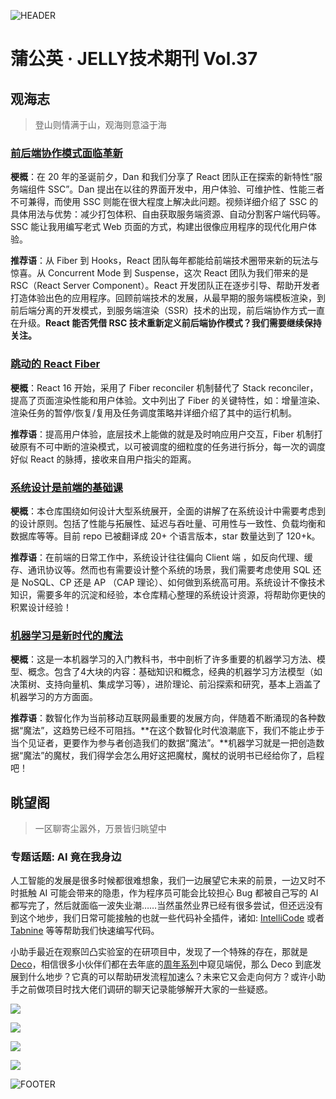 ![HEADER](https://img11.360buyimg.com/ling/jfs/t1/165227/14/10742/355517/60463f91E8b67ac16/c3806dcdd2a0c71e.jpg)

# 蒲公英 · JELLY技术期刊 Vol.37

## 观海志

> 登山则情满于山，观海则意溢于海

### [前后端协作模式面临革新](http://3.cn/101b-slzP)

**梗概**：在 20 年的圣诞前夕，Dan 和我们分享了 React 团队正在探索的新特性“服务端组件 SSC”。Dan 提出在以往的界面开发中，用户体验、可维护性、性能三者不可兼得，而使用 SSC 则能在很大程度上解决此问题。视频详细介绍了 SSC 的具体用法与优势：减少打包体积、自由获取服务端资源、自动分割客户端代码等。SSC 能让我用编写老式 Web 页面的方式，构建出很像应用程序的现代化用户体验。

**推荐语**：从 Fiber 到 Hooks，React 团队每年都能给前端技术圈带来新的玩法与惊喜。从 Concurrent Mode 到 Suspense，这次 React 团队为我们带来的是 RSC（React Server Component）。React 开发团队正在逐步引导、帮助开发者打造体验出色的应用程序。回顾前端技术的发展，从最早期的服务端模板渲染，到前后端分离的开发模式，到服务端渲染（SSR）技术的出现，前后端协作方式一直在升级。**React 能否凭借 RSC 技术重新定义前后端协作模式？我们需要继续保持关注。**

### [跳动的 React Fiber](http://3.cn/101bsl-kd)

**梗概**：React 16 开始，采用了 Fiber reconciler 机制替代了 Stack reconciler， 提高了页面渲染性能和用户体验。文中列出了 Fiber 的关键特性，如：增量渲染、渲染任务的暂停/恢复/复用及任务调度策略并详细介绍了其中的运行机制。

**推荐语**：提高用户体验，底层技术上能做的就是及时响应用户交互，Fiber 机制打破原有不可中断的渲染模式，以可被调度的细粒度的任务进行拆分，每一次的调度好似 React 的脉搏，接收来自用户指尖的距离。

### [系统设计是前端的基础课](http://3.cn/101bsm-Fs)

**梗概**：本仓库围绕如何设计大型系统展开，全面的讲解了在系统设计中需要考虑到的设计原则。包括了性能与拓展性、延迟与吞吐量、可用性与一致性、负载均衡和数据库等等。目前 repo 已被翻译成 20+ 个语言版本，star 数量达到了 120+k。

**推荐语**：在前端的日常工作中，系统设计往往偏向 Client 端 ，如反向代理、缓存、通讯协议等。然而也有需要设计整个系统的场景，我们需要考虑使用 SQL 还是 NoSQL、CP 还是 AP  （CAP 理论）、如何做到系统高可用。系统设计不像技术知识，需要多年的沉淀和经验，本仓库精心整理的系统设计资源，将帮助你更快的积累设计经验！

### [机器学习是新时代的魔法](http://3.cn/1-01bslPq)

**梗概**：这是一本机器学习的入门教科书，书中剖析了许多重要的机器学习方法、模型、概念。包含了4大块的内容：基础知识和概念，经典的机器学习方法模型（如决策树、支持向量机、集成学习等），进阶理论、前沿探索和研究，基本上涵盖了机器学习的方方面面。

**推荐语**：数智化作为当前移动互联网最重要的发展方向，伴随着不断涌现的各种数据“魔法”，这趋势已经不可阻挡。**在这个数智化时代浪潮底下，我们不能止步于当个见证者，更要作为参与者创造我们的数据“魔法”。**机器学习就是一把创造数据“魔法”的魔杖，我们得学会怎么用好这把魔杖，魔杖的说明书已经给你了，启程吧！

## 眺望阁

> 一区聊寄尘嚣外，万景皆归眺望中

### 专题话题: AI 竟在我身边

人工智能的发展是很多时候都很难想象，我们一边展望它未来的前景，一边又时不时抵触 AI 可能会带来的隐患，作为程序员可能会比较担心 Bug 都被自己写的 AI 都写完了，然后就面临一波失业潮……当然虽然业界已经有很多尝试，但还远没有到这个地步，我们日常可能接触的也就一些代码补全插件，诸如: [IntelliCode](https://marketplace.visualstudio.com/items?itemName=VisualStudioExptTeam.vscodeintellicode) 或者 [Tabnine](https://marketplace.visualstudio.com/items?itemName=TabNine.tabnine-vscode) 等等帮助我们快速编写代码。

小助手最近在观察凹凸实验室的在研项目中，发现了一个特殊的存在，那就是 [Deco](https://mp.weixin.qq.com/s/R3Nsrwyy9kFbjG65zA-eCw)，相信很多小伙伴们都在去年底的[周年系列](https://mp.weixin.qq.com/mp/appmsgalbum?action=getalbum&album_id=1664686948306780160)中窥见端倪，那么 Deco 到底发展到什么地步？它真的可以帮助研发流程加速么？未来它又会走向何方？或许小助手之前做项目时找大佬们调研的聊天记录能够解开大家的一些疑惑。

![](https://img12.360buyimg.com/ling/jfs/t1/158736/14/11633/346105/60463610E2c38e815/f87347d38b3fc936.jpg)

![](https://img13.360buyimg.com/ling/jfs/t1/167765/15/10937/498877/60463610Ea7941c3a/6accd74ddcb69a29.jpg)

![](https://img12.360buyimg.com/ling/jfs/t1/167045/26/10916/910374/60463611E1d378961/639f94bbad7feaf9.jpg)

![](https://img14.360buyimg.com/ling/jfs/t1/163776/29/10942/2254737/60463614Eadcb74bd/c462e6db8605c3fe.jpg)

![FOOTER](https://img11.360buyimg.com/ling/jfs/t1/156651/28/14271/309634/60463f91E7afc1e75/aaf38867ca4f1514.jpg)